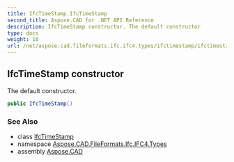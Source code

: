 ```yaml
---
title: IfcTimeStamp.IfcTimeStamp
second_title: Aspose.CAD for .NET API Reference
description: IfcTimeStamp constructor. The default constructor
type: docs
weight: 10
url: /net/aspose.cad.fileformats.ifc.ifc4.types/ifctimestamp/ifctimestamp/
---
```

## IfcTimeStamp constructor

The default constructor.

```csharp
public IfcTimeStamp()
```

### See Also

* class [IfcTimeStamp](../)
* namespace [Aspose.CAD.FileFormats.Ifc.IFC4.Types](../../ifctimestamp/)
* assembly [Aspose.CAD](../../../)


